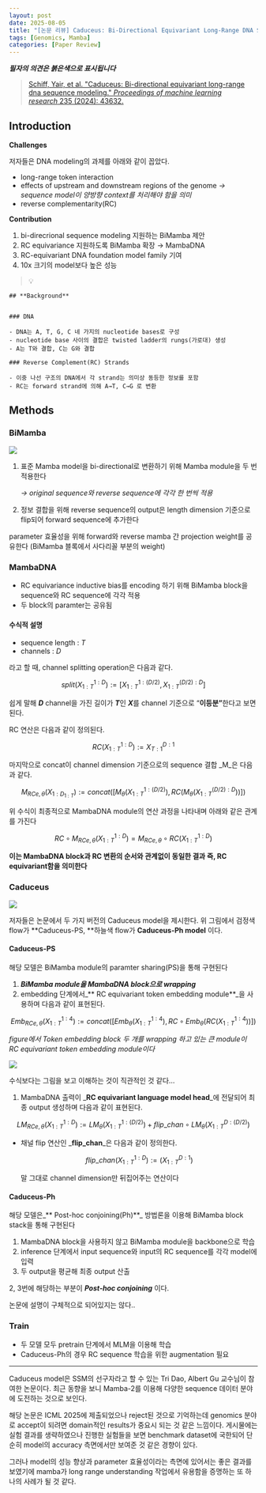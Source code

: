 ```yaml
---
layout: post
date: 2025-08-05
title: "[논문 리뷰] Caduceus: Bi-Directional Equivariant Long-Range DNA Sequence Modeling"
tags: [Genomics, Mamba]
categories: [Paper Review]
---
```


<span class="notion-red">_**필자의 의견은 붉은색으로 표시됩니다**_</span>


> [Schiff, Yair, et al. "Caduceus: Bi-directional equivariant long-range dna sequence modeling." ](https://pmc.ncbi.nlm.nih.gov/articles/PMC12189541/)[_Proceedings of machine learning research_](https://pmc.ncbi.nlm.nih.gov/articles/PMC12189541/)[ 235 (2024): 43632.](https://pmc.ncbi.nlm.nih.gov/articles/PMC12189541/)



## Introduction


**Challenges**


저자들은 DNA modeling의 과제를 아래와 같이 꼽았다.

- long-range token interaction
- effects of upstream and downstream regions of the genome 
_→ sequence model이 양방향 context를 처리해야 함을 의미_
- reverse complementarity(RC)

**Contribution**

1. bi-direcrional sequence modeling 지원하는 BiMamba 제안
1. RC equivariance 지원하도록 BiMamba 확장 → MambaDNA
1. RC-equivariant DNA foundation model family 기여
1. 10x 크기의 model보다 높은 성능

> 💡 


	## **Background**


	### DNA

	- DNA는 A, T, G, C 네 가지의 nucleotide bases로 구성
	- nucleotide base 사이의 결합은 twisted ladder의 rungs(가로대) 생성
	- A는 T와 결합, C는 G와 결합

	### Reverse Complement(RC) Strands

	- 이중 나선 구조의 DNA에서 각 strand는 의미상 동등한 정보를 포함
	- RC는 forward strand에 의해 A→T, C→G 로 변환


## Methods



### BiMamba


![](https://prod-files-secure.s3.us-west-2.amazonaws.com/542b861c-36a8-4051-84e5-8804b6728dba/2c247d59-7815-4980-99f0-8f0d21f445a7/image.png?X-Amz-Algorithm=AWS4-HMAC-SHA256&X-Amz-Content-Sha256=UNSIGNED-PAYLOAD&X-Amz-Credential=ASIAZI2LB4664RVWNEBQ%2F20251002%2Fus-west-2%2Fs3%2Faws4_request&X-Amz-Date=20251002T230107Z&X-Amz-Expires=3600&X-Amz-Security-Token=IQoJb3JpZ2luX2VjEJ7%2F%2F%2F%2F%2F%2F%2F%2F%2F%2FwEaCXVzLXdlc3QtMiJIMEYCIQDneSVZl%2FIQggkK6e9Tm%2FQ3wQnlS%2BSNP%2BYeytPhCEEXRwIhANugFd%2F%2FU%2FoRtfKZxZ7RcJBjyYOncfYdvJ7T69EYXy2uKv8DCDcQABoMNjM3NDIzMTgzODA1Igyy%2BYnZgD8vdcRjD8Uq3APljwYzXiFKw6%2BMRnT82Fg8RwveTlbK5eOoBaCyvzCgzZs1rvXrZ7yc80TbKxTIkp1tGxiv%2ByjykTs1%2BH3uhpUuy5JUcBtHyss1aRTxxThTBldpsNjmPm7llrIaQQOLqMDM3AHw3kAGsixRkaGBXqxQYB%2B2KwfXXy7uhqC6oLKbJxQzeFuFRAXU7y83%2FNXqMsr74OGQ7IJGpBa2E7u1cMQjXxgAO10lfLNYaWDklojkIytXspmdBQTGoWc%2B8bPds2a95FSCyq22%2BNg7NY%2Bt3HjESkYTEtaGkPwcTpM3xEKtnjtgCK4vkIusxk8llLltLW2p6JVvEDpg5TBOIf%2F0dYQraelTluo6Df%2F3TZrHvH9GE%2BqPqvft06cUZiZz%2BLf9u%2FqOFIHAZ%2B8jV%2BmtioxTwUkbfigTOA9%2FZ3BuU3S3c8OELIMlW4s%2FMCN4OGrSBM%2BqERVH5W1Z814%2FMSh%2FG1C79wD7Hoqkve2c61c3nKI%2FihvFtFinoX%2Fzp8Q6i4GYmHzTtVLAvtIdmjDSgj6YsQ%2Bd%2Byn419TmXhcjqKH3Onw7lrjU47HrWgkucplZkizdrSAY0GW3UCTBW3DP26muZ0JhIWKCHj0%2BI4jEYmbgD79qCbhlIIBLHoYQkumDbgL8vzD92vvGBjqkAXp7hgg4WUWfrD9DJ%2BKUV1fnoxTlK4Cn3boWNKR8jwlXHCpG8N9Tf7QfcgzLWkI6GAlwG9Pwsa9A2z7qXzj9YiDem7SDEopGCZlKyw%2FgGns%2Flp5opdFDsl%2FaturQXzTrHY5QViNshd6j5eVoMwxdlXjxmy6GseTRecGhbc1Xw%2FhjEcUBftznjEtmUZH8%2BQT9yfHAUf88a%2Fy6pLkqX0pvWsjRWVTx&X-Amz-Signature=2dbfe90e56f923326c7da11fff882a7b43021e1993bed933b682be2cc87517d9&X-Amz-SignedHeaders=host&x-amz-checksum-mode=ENABLED&x-id=GetObject)

1. 표준 Mamba model을 bi-directional로 변환하기 위해 Mamba module을 두 번 적용한다

	_→ original sequence와 reverse sequence에 각각 한 번씩 적용_

1. 정보 결합을 위해 reverse sequence의 output은 length dimension 기준으로 flip되어 forward sequence에 추가한다

parameter 효율성을 위해 forward와 reverse mamba 간 projection weight를 공유한다 (BiMamba 블록에서 사다리꼴 부분의 weight)



### MambaDNA

- RC equivariance inductive bias를 encoding 하기 위해 BiMamba block을 sequence와 RC sequence에 각각 적용
- 두 block의 paramter는 공유됨


#### 수식적 설명

- sequence length : _T_
- channels : _D_

라고 할 때,  channel splitting operation은 다음과 같다.


$$
split(X^{1:D}_{1:T}):=[X^{1:(D/2)}_{1:T},X^{(D/2):D}_{1:T}]
$$


<span class="notion-red">쉽게 말해 </span><span class="notion-red">_**D**_</span><span class="notion-red"> channel을 가진 길이가 </span><span class="notion-red">_**T**_</span><span class="notion-red">인 </span><span class="notion-red">_**X**_</span><span class="notion-red">를 channel 기준으로 “</span><span class="notion-red">**이등분”**</span><span class="notion-red">한다고 보면 된다.</span>


RC 연산은 다음과 같이 정의된다.


$$
RC(X^{1:D}_{1:T}):=X^{D:1}_{T:1}
$$


마지막으로 concat이 channel dimension 기준으로의 sequence 결합 _M_은 다음과 같다.


$$
M_{RCe,\theta}(X_{1:D_{1:T}}):=concat([M_{\theta}(X^{1:(D/2)}_{1:T}),RC(M_{\theta}(X^{(D/2):D}_{1:T}))])
$$


위 수식이 최종적으로 MambaDNA module의 연산 과정을 나타내며 아래와 같은 관계를 가진다


$$
RC\circ M_{RCe,\theta}(X^{1:D}_{1:T}) = M_{RCe,\theta} \circ RC(X^{1:D}_{1:T})
$$


**이는 MambaDNA block과 RC 변환의 순서와 관계없이 동일한 결과 즉, RC equivariant함을 의미한다**



### Caduceus


![](https://prod-files-secure.s3.us-west-2.amazonaws.com/542b861c-36a8-4051-84e5-8804b6728dba/f94a60d7-8145-473b-aef9-7c68d3ec604a/image.png?X-Amz-Algorithm=AWS4-HMAC-SHA256&X-Amz-Content-Sha256=UNSIGNED-PAYLOAD&X-Amz-Credential=ASIAZI2LB4664RVWNEBQ%2F20251002%2Fus-west-2%2Fs3%2Faws4_request&X-Amz-Date=20251002T230107Z&X-Amz-Expires=3600&X-Amz-Security-Token=IQoJb3JpZ2luX2VjEJ7%2F%2F%2F%2F%2F%2F%2F%2F%2F%2FwEaCXVzLXdlc3QtMiJIMEYCIQDneSVZl%2FIQggkK6e9Tm%2FQ3wQnlS%2BSNP%2BYeytPhCEEXRwIhANugFd%2F%2FU%2FoRtfKZxZ7RcJBjyYOncfYdvJ7T69EYXy2uKv8DCDcQABoMNjM3NDIzMTgzODA1Igyy%2BYnZgD8vdcRjD8Uq3APljwYzXiFKw6%2BMRnT82Fg8RwveTlbK5eOoBaCyvzCgzZs1rvXrZ7yc80TbKxTIkp1tGxiv%2ByjykTs1%2BH3uhpUuy5JUcBtHyss1aRTxxThTBldpsNjmPm7llrIaQQOLqMDM3AHw3kAGsixRkaGBXqxQYB%2B2KwfXXy7uhqC6oLKbJxQzeFuFRAXU7y83%2FNXqMsr74OGQ7IJGpBa2E7u1cMQjXxgAO10lfLNYaWDklojkIytXspmdBQTGoWc%2B8bPds2a95FSCyq22%2BNg7NY%2Bt3HjESkYTEtaGkPwcTpM3xEKtnjtgCK4vkIusxk8llLltLW2p6JVvEDpg5TBOIf%2F0dYQraelTluo6Df%2F3TZrHvH9GE%2BqPqvft06cUZiZz%2BLf9u%2FqOFIHAZ%2B8jV%2BmtioxTwUkbfigTOA9%2FZ3BuU3S3c8OELIMlW4s%2FMCN4OGrSBM%2BqERVH5W1Z814%2FMSh%2FG1C79wD7Hoqkve2c61c3nKI%2FihvFtFinoX%2Fzp8Q6i4GYmHzTtVLAvtIdmjDSgj6YsQ%2Bd%2Byn419TmXhcjqKH3Onw7lrjU47HrWgkucplZkizdrSAY0GW3UCTBW3DP26muZ0JhIWKCHj0%2BI4jEYmbgD79qCbhlIIBLHoYQkumDbgL8vzD92vvGBjqkAXp7hgg4WUWfrD9DJ%2BKUV1fnoxTlK4Cn3boWNKR8jwlXHCpG8N9Tf7QfcgzLWkI6GAlwG9Pwsa9A2z7qXzj9YiDem7SDEopGCZlKyw%2FgGns%2Flp5opdFDsl%2FaturQXzTrHY5QViNshd6j5eVoMwxdlXjxmy6GseTRecGhbc1Xw%2FhjEcUBftznjEtmUZH8%2BQT9yfHAUf88a%2Fy6pLkqX0pvWsjRWVTx&X-Amz-Signature=ebce2a51f76c031b96989f15e3ad2c5f1335ffa3ea16393b6d623959149f5e56&X-Amz-SignedHeaders=host&x-amz-checksum-mode=ENABLED&x-id=GetObject)


저자들은 논문에서 두 가지 버전의 Caduceus model을 제시한다. 위 그림에서 검정색 flow가 **Caduceus-PS, **하늘색 flow가 **Caduceus-Ph model** 이다.



#### Caduceus-PS


해당 모델은 BiMamba module의 paramter sharing(PS)을 통해 구현된다

1. _**BiMamba module을 MambaDNA block으로 wrapping**_
1. embedding 단계에서_** RC equivariant token embedding module**_을 사용하며 다음과 같이 표현된다.

$$
Emb_{RCe,\theta}(X^{1:4}_{1:T}):=concat([Emb_{\theta}(X^{1:4}_{1:T}),RC \circ Emb_{\theta}(RC(X^{1:4}_{1:T}))])
$$


_figure에서 Token embedding block 두 개를 wrapping 하고 있는 큰 module이 RC equivariant token embedding module이다_


![](https://prod-files-secure.s3.us-west-2.amazonaws.com/542b861c-36a8-4051-84e5-8804b6728dba/b175e4da-71eb-4e91-8c23-a06dabe673c9/image.png?X-Amz-Algorithm=AWS4-HMAC-SHA256&X-Amz-Content-Sha256=UNSIGNED-PAYLOAD&X-Amz-Credential=ASIAZI2LB4664RVWNEBQ%2F20251002%2Fus-west-2%2Fs3%2Faws4_request&X-Amz-Date=20251002T230107Z&X-Amz-Expires=3600&X-Amz-Security-Token=IQoJb3JpZ2luX2VjEJ7%2F%2F%2F%2F%2F%2F%2F%2F%2F%2FwEaCXVzLXdlc3QtMiJIMEYCIQDneSVZl%2FIQggkK6e9Tm%2FQ3wQnlS%2BSNP%2BYeytPhCEEXRwIhANugFd%2F%2FU%2FoRtfKZxZ7RcJBjyYOncfYdvJ7T69EYXy2uKv8DCDcQABoMNjM3NDIzMTgzODA1Igyy%2BYnZgD8vdcRjD8Uq3APljwYzXiFKw6%2BMRnT82Fg8RwveTlbK5eOoBaCyvzCgzZs1rvXrZ7yc80TbKxTIkp1tGxiv%2ByjykTs1%2BH3uhpUuy5JUcBtHyss1aRTxxThTBldpsNjmPm7llrIaQQOLqMDM3AHw3kAGsixRkaGBXqxQYB%2B2KwfXXy7uhqC6oLKbJxQzeFuFRAXU7y83%2FNXqMsr74OGQ7IJGpBa2E7u1cMQjXxgAO10lfLNYaWDklojkIytXspmdBQTGoWc%2B8bPds2a95FSCyq22%2BNg7NY%2Bt3HjESkYTEtaGkPwcTpM3xEKtnjtgCK4vkIusxk8llLltLW2p6JVvEDpg5TBOIf%2F0dYQraelTluo6Df%2F3TZrHvH9GE%2BqPqvft06cUZiZz%2BLf9u%2FqOFIHAZ%2B8jV%2BmtioxTwUkbfigTOA9%2FZ3BuU3S3c8OELIMlW4s%2FMCN4OGrSBM%2BqERVH5W1Z814%2FMSh%2FG1C79wD7Hoqkve2c61c3nKI%2FihvFtFinoX%2Fzp8Q6i4GYmHzTtVLAvtIdmjDSgj6YsQ%2Bd%2Byn419TmXhcjqKH3Onw7lrjU47HrWgkucplZkizdrSAY0GW3UCTBW3DP26muZ0JhIWKCHj0%2BI4jEYmbgD79qCbhlIIBLHoYQkumDbgL8vzD92vvGBjqkAXp7hgg4WUWfrD9DJ%2BKUV1fnoxTlK4Cn3boWNKR8jwlXHCpG8N9Tf7QfcgzLWkI6GAlwG9Pwsa9A2z7qXzj9YiDem7SDEopGCZlKyw%2FgGns%2Flp5opdFDsl%2FaturQXzTrHY5QViNshd6j5eVoMwxdlXjxmy6GseTRecGhbc1Xw%2FhjEcUBftznjEtmUZH8%2BQT9yfHAUf88a%2Fy6pLkqX0pvWsjRWVTx&X-Amz-Signature=1883850a8495c2763e7793a6d63b4ad6d55896e89d16e5625f1f02279b7cdc8a&X-Amz-SignedHeaders=host&x-amz-checksum-mode=ENABLED&x-id=GetObject)


<span class="notion-red">수식보다는 그림을 보고 이해하는 것이 직관적인 것 같다…</span>

1. MambaDNA 출력이 _**RC equivariant language model head**_에 전달되어 최종 output 생성하며 다음과 같이 표현된다.

$$
LM_{RCe,\theta}(X^{1:D}_{1:T}):= LM_{\theta}(X^{1:(D/2)}_{1:T})+flip\_chan\circ LM_{\theta}(X^{D:(D/2)}_{1:T})
$$

- 채널 flip 연산인 _**flip\_chan**_은 다음과 같이 정의한다.

	$$
	flip\_chan(X^{1:D}_{1:T}):=(X^{D:1}_{1:T})
	$$


	말 그대로 channel dimension만 뒤집어주는 연산이다



#### Caduceus-Ph


해당 모델은_** Post-hoc conjoining(Ph)**_ 방법론을 이용해 BiMamba block stack을 통해 구현된다

1. MambaDNA block을 사용하지 않고 BiMamba module을 backbone으로 학습
1. inference 단계에서 input sequence와 input의 RC sequence를 각각 model에 입력
1. 두 output을 평균해 최종 output 산출

2, 3번에 해당하는 부분이 _**Post-hoc conjoining**_ 이다.


<span class="notion-red">논문에 설명이 구체적으로 되어있지는 않다..</span>



### Train

- 두 모델 모두 pretrain 단계에서 MLM을 이용해 학습
- Caduceus-Ph의 경우 RC sequence 학습을 위한 augmentation 필요

---


<span class="notion-red">Caduceus model은 SSM의 선구자라고 할 수 있는 Tri Dao, Albert Gu 교수님이 참여한 논문이다. 최근 동향을 보니 Mamba-2를 이용해 다양한 sequence 데이터 분야에 도전하는 것으로 보인다.</span>


<span class="notion-red">해당 논문은 ICML 2025에 제출되었으나 reject된 것으로 기억하는데 genomics 분야로 accept이 되려면 domain적인 results가 중요시 되는 것 같은 느낌이다. 게시물에는 실험 결과를 생략하였으나 진행한 실험들을 보면 benchmark dataset에 국한되어 단순히 model의 accuracy 측면에서만 보여준 것 같은 경향이 있다.</span>


<span class="notion-red">그러나 model의 성능 향상과 parameter 효율성이라는 측면에 있어서는 좋은 결과를 보였기에 mamba가 long range understanding 작업에서 유용함을 증명하는 또 하나의 사례가 될 것 같다.</span>

